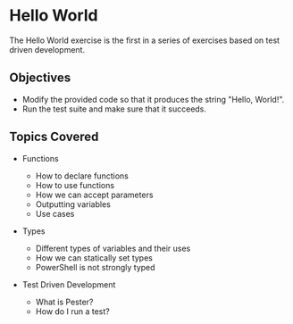 # Hello World

The Hello World exercise is the first in a series of exercises based on test driven development.

## Objectives
* Modify the provided code so that it produces the string "Hello, World!".
* Run the test suite and make sure that it succeeds.

## Topics Covered
* Functions
    * How to declare functions
    * How to use functions
    * How we can accept parameters
    * Outputting variables
    * Use cases

* Types
    * Different types of variables and their uses
    * How we can statically set types
    * PowerShell is not strongly typed
        
* Test Driven Development
    * What is Pester?
    * How do I run a test?